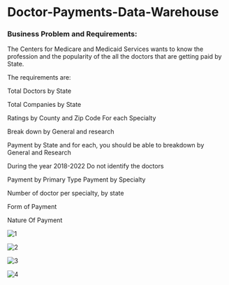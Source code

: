 # Doctor-Payments-Data-Warehouse

### Business Problem and Requirements:

The Centers for Medicare and Medicaid Services wants to know the profession and the popularity of the all the doctors that are getting paid by State.

The requirements are:

Total Doctors by State

Total Companies by State

Ratings by County and Zip Code For each Specialty

Break down by General and research 

Payment by State and for each, you should be able to breakdown by General and Research

During the year 2018-2022 
Do not identify the doctors 

Payment by Primary Type 
Payment by Specialty

Number of doctor per specialty, by state

Form of Payment

Nature Of Payment 

        



![1](https://github.com/sdf-jkl/Doctor-Payments-Data-Warehouse/assets/168314850/0f228f3d-3b69-4ad7-9902-09faf90757bc)


 
 
![2](https://github.com/sdf-jkl/Doctor-Payments-Data-Warehouse/assets/168314850/f4d9b985-702a-458c-a30b-6e3d98d2809c)



![3](https://github.com/sdf-jkl/Doctor-Payments-Data-Warehouse/assets/168314850/be76e4cb-b39b-416d-bc16-7550f07b0c90)




![4](https://github.com/sdf-jkl/Doctor-Payments-Data-Warehouse/assets/168314850/f6f1ddbb-35b6-498f-8db4-fbb5b8549a51)

